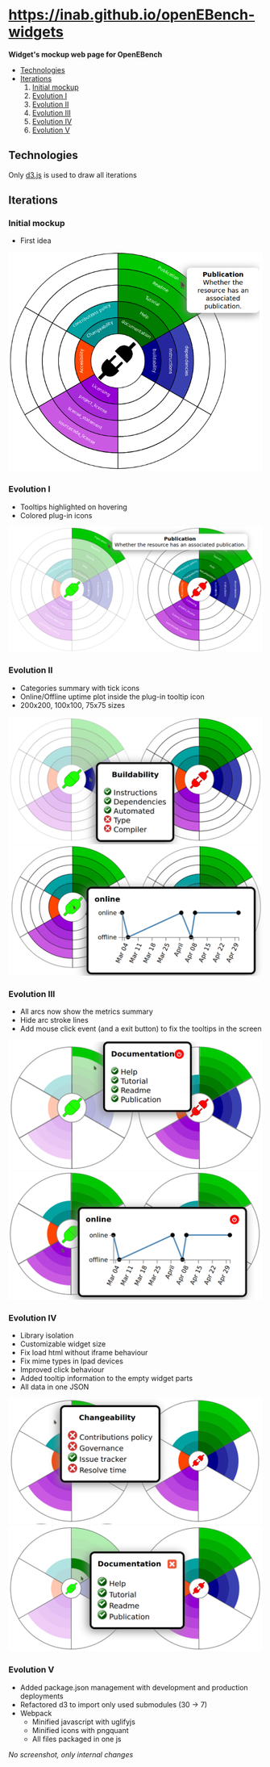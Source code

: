 # <https://inab.github.io/openEBench-widgets>

**Widget's mockup web page for OpenEBench**

- [Technologies](#technologies)
- [Iterations](#iterations)
  1. [Initial mockup](#initial-mockup)
  2. [Evolution I](#evolution-i)
  3. [Evolution II](#evolution-ii)
  4. [Evolution III](#evolution-iii)
  5. [Evolution IV](#evolution-iv)
  6. [Evolution V](#evolution-v)

## Technologies
Only [d3.js](https://d3js.org/) is used to draw all iterations

## Iterations
### Initial mockup
- First idea

![Initial mockup](mockup_pictures/initial.png)

### Evolution I
- Tooltips highlighted on hovering
- Colored plug-in icons

![Evolution I](mockup_pictures/evolution-i.png)

### Evolution II
- Categories summary with tick icons
- Online/Offline uptime plot inside the plug-in tooltip icon
- 200x200, 100x100, 75x75 sizes

![Evolution II](mockup_pictures/evolution-ii-1.png)
![Evolution II](mockup_pictures/evolution-ii-2.png)

### Evolution III
- All arcs now show the metrics summary
- Hide arc stroke lines
- Add mouse click event (and a exit button) to fix the tooltips in the screen

![Evolution III](mockup_pictures/evolution-iii-1.png)
![Evolution III](mockup_pictures/evolution-iii-2.png)


### Evolution IV
- Library isolation
- Customizable widget size
- Fix load html without iframe behaviour
- Fix mime types in Ipad devices
- Improved click behaviour
- Added tooltip information to the empty widget parts
- All data in one JSON

![Evolution IV](mockup_pictures/evolution-iv-1.png)
![Evolution IV](mockup_pictures/evolution-iv-2.png)

### Evolution V
- Added package.json management with development and production deployments
- Refactored d3 to import only used submodules (30 -> 7)
- Webpack
  - Minified javascript with uglifyjs
  - Minified icons with pngquant
  - All files packaged in one js

_No screenshot, only internal changes_
